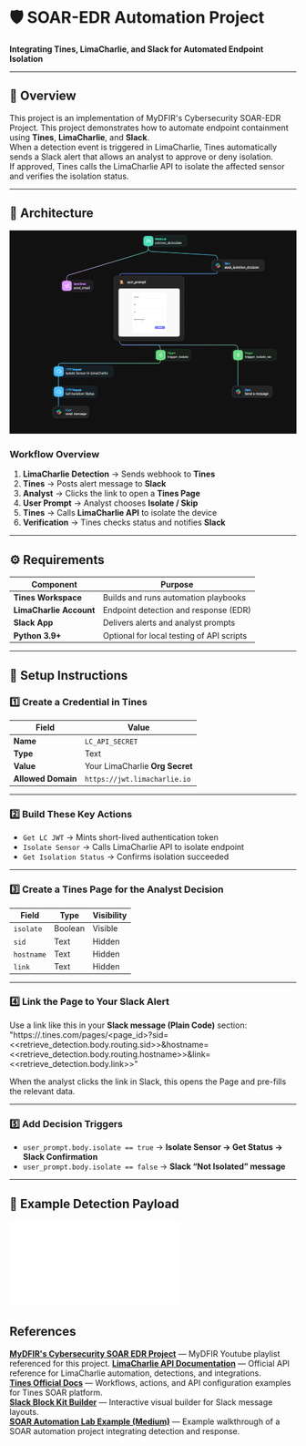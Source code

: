 # 🛡️ SOAR-EDR Automation Project  
**Integrating Tines, LimaCharlie, and Slack for Automated Endpoint Isolation**

---

## 📘 Overview

This project is an implementation of MyDFIR's Cybersecurity SOAR-EDR Project. This project demonstrates how to automate endpoint containment using **Tines**, **LimaCharlie**, and **Slack**.  
When a detection event is triggered in LimaCharlie, Tines automatically sends a Slack alert that allows an analyst to approve or deny isolation.  
If approved, Tines calls the LimaCharlie API to isolate the affected sensor and verifies the isolation status.

---

## 🧩 Architecture

![Workflow Diagram](https://github.com/mervintab/automation-tines-limacharlie-slack-playbook/blob/main/docs/SOAR-EDR%20Playbook-drawio.png)

### **Workflow Overview**
1. **LimaCharlie Detection** → Sends webhook to **Tines**  
2. **Tines** → Posts alert message to **Slack**  
3. **Analyst** → Clicks the link to open a **Tines Page**  
4. **User Prompt** → Analyst chooses **Isolate / Skip**  
5. **Tines** → Calls **LimaCharlie API** to isolate the device  
6. **Verification** → Tines checks status and notifies **Slack**

---

## ⚙️ Requirements

| Component | Purpose |
|------------|----------|
| **Tines Workspace** | Builds and runs automation playbooks |
| **LimaCharlie Account** | Endpoint detection and response (EDR) |
| **Slack App** | Delivers alerts and analyst prompts |
| **Python 3.9+** | Optional for local testing of API scripts |

---

## 🚀 Setup Instructions

### **1️⃣ Create a Credential in Tines**
| Field | Value |
|--------|--------|
| **Name** | `LC_API_SECRET` |
| **Type** | Text |
| **Value** | Your LimaCharlie **Org Secret** |
| **Allowed Domain** | `https://jwt.limacharlie.io` |

---

### **2️⃣ Build These Key Actions**
- `Get LC JWT` → Mints short-lived authentication token  
- `Isolate Sensor` → Calls LimaCharlie API to isolate endpoint  
- `Get Isolation Status` → Confirms isolation succeeded

---

### **3️⃣ Create a Tines Page for the Analyst Decision**
| Field | Type | Visibility |
|--------|------|-------------|
| `isolate` | Boolean | Visible |
| `sid` | Text | Hidden |
| `hostname` | Text | Hidden |
| `link` | Text | Hidden |

---

### **4️⃣ Link the Page to Your Slack Alert**

Use a link like this in your **Slack message (Plain Code)** section:
"https://<tenant>.tines.com/pages/<page_id>?sid=<<retrieve_detection.body.routing.sid>>&hostname=<<retrieve_detection.body.routing.hostname>>&link=<<retrieve_detection.body.link>>"


When the analyst clicks the link in Slack, this opens the Page and pre-fills the relevant data.

---

### **5️⃣ Add Decision Triggers**
- `user_prompt.body.isolate == true` → **Isolate Sensor → Get Status → Slack Confirmation**  
- `user_prompt.body.isolate == false` → **Slack “Not Isolated” message**

---

## 🧠 Example Detection Payload
![Lazagne Detction](config/lazagne_detection.json)

## References
**[MyDFIR's Cybersecurity SOAR EDR Project](https://www.youtube.com/watch?v=Gs1pYJfWv7k&t=2s)** — MyDFIR Youtube playlist referenced for this project. 
**[LimaCharlie API Documentation](https://docs.limacharlie.io/)** — Official API reference for LimaCharlie automation, detections, and integrations.  
**[Tines Official Docs](https://docs.tines.com/)** — Workflows, actions, and API configuration examples for Tines SOAR platform.  
**[Slack Block Kit Builder](https://app.slack.com/block-kit-builder)** — Interactive visual builder for Slack message layouts.  
**[SOAR Automation Lab Example (Medium)](https://medium.com/)** — Example walkthrough of a SOAR automation project integrating detection and response.

